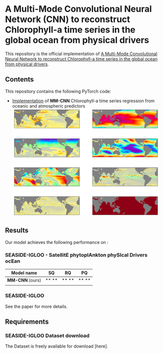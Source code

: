 
# A Multi-Mode Convolutional Neural Network (CNN) to reconstruct Chlorophyll-a time series in the global ocean from physical drivers

This repository is the official implementation of [A Multi-Mode Convolutional Neural Network to reconstruct
Chlorophyll-a time series in the global ocean from physical drivers](). 

## Contents
This repository contains the following PyTorch code:
- [Implementation]() of **MM-CNN** Chlorophyll-a time series regression from oceanic and atmospheric predictors 
![](modes_inputs.png)

## Results

Our model achieves the following performance on :

### SEASIDE-IGLOO - SatellitE phytoplAnkton phySIcal Drivers ocEan


| Model name         | SQ  | RQ | PQ|
| ------------------ |--- | --- |--- |
| **MM-CNN** (ours)      | ** **|** ** |** **|
|  ||     |  |

### SEASIDE-IGLOO

See the paper for more details.


## Requirements

### SEASIDE-IGLOO Dataset download
The Dataset is freely available for download [here]. 
